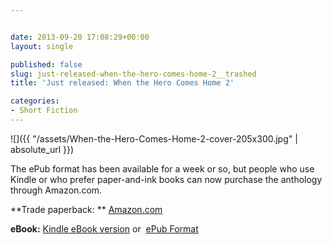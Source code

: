 ```yaml
---


date: 2013-09-20 17:08:29+00:00
layout: single

published: false
slug: just-released-when-the-hero-comes-home-2__trashed
title: 'Just released: When the Hero Comes Home 2'

categories:
- Short Fiction
---
```




![]({{ "/assets/When-the-Hero-Comes-Home-2-cover-205x300.jpg" | absolute_url }})



The ePub format has been available for a week or so, but people who use Kindle or who prefer paper-and-ink books can now purchase the anthology through Amazon.com.

**Trade paperback: ** [Amazon.com](http://www.amazon.com/When-Hero-Comes-Gabrielle-Harbowy/dp/1897492715/ref=sr_1_1?s=books&ie=UTF8&qid=1379696372&sr=1-1&keywords=when+the+hero+comes+home+2)

**eBook:** [Kindle eBook version](ttp://www.amazon.com/When-Hero-Comes-Home-ebook/dp/B00F5CFVKW/ref=tmm_kin_swatch_0?_encoding=UTF8&sr=1-1&qid=1379696372) or  [ePub Format](https://www.getonic.com/Store/71299/4216)




